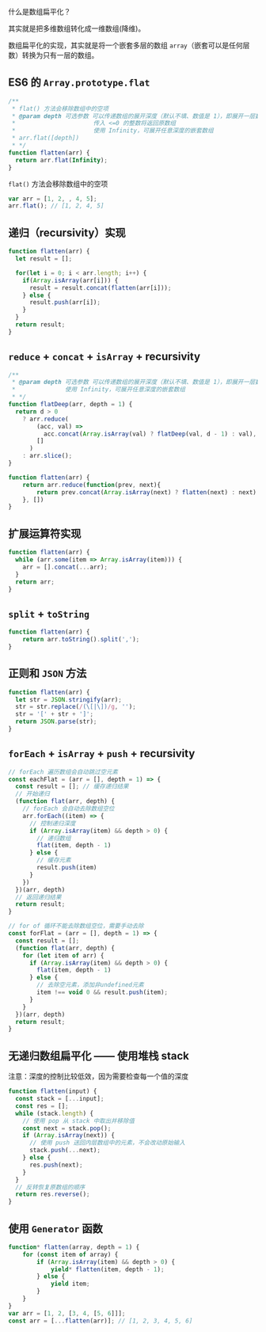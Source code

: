 什么是数组扁平化？

其实就是把多维数组转化成一维数组(降维)。

数组扁平化的实现，其实就是将一个嵌套多层的数组 `array`（嵌套可以是任何层数）转换为只有一层的数组。

## ES6 的 `Array.prototype.flat`

```javaScript
/**
 * flat() 方法会移除数组中的空项
 * @param depth 可选参数 可以传递数组的展开深度（默认不填、数值是 1），即展开一层数组。
 *                      传入 <=0 的整数将返回原数组
 *                      使用 Infinity，可展开任意深度的嵌套数组
 * arr.flat([depth])
 * */
function flatten(arr) {
  return arr.flat(Infinity);
}
```

`flat()` 方法会移除数组中的空项

```javaScript
var arr = [1, 2, , 4, 5];
arr.flat(); // [1, 2, 4, 5]
```

## 递归（recursivity）实现

```javaScript
function flatten(arr) {
  let result = [];

  for(let i = 0; i < arr.length; i++) {
    if(Array.isArray(arr[i])) {
      result = result.concat(flatten(arr[i]));
    } else {
      result.push(arr[i]);
    }
  }
  return result;
}
```

## `reduce` + `concat` + `isArray` + recursivity

```javaScript
/**
 * @param depth 可选参数 可以传递数组的展开深度（默认不填、数值是 1），即展开一层数组。
 *              使用 Infinity，可展开任意深度的嵌套数组
 * */
function flatDeep(arr, depth = 1) {
  return d > 0
    ? arr.reduce(
        (acc, val) =>
          acc.concat(Array.isArray(val) ? flatDeep(val, d - 1) : val),
        []
      )
    : arr.slice();
}

function flatten(arr) {
    return arr.reduce(function(prev, next){
        return prev.concat(Array.isArray(next) ? flatten(next) : next)
    }, [])
}
```

## 扩展运算符实现

```javaScript
function flatten(arr) {
  while (arr.some(item => Array.isArray(item))) {
    arr = [].concat(...arr);
  }
  return arr;
}
```

## `split` + `toString`

```javaScript
function flatten(arr) {
    return arr.toString().split(',');
}
```

## 正则和 `JSON` 方法

```javaScript
function flatten(arr) {
  let str = JSON.stringify(arr);
  str = str.replace(/(\[|\])/g, '');
  str = '[' + str + ']';
  return JSON.parse(str);
}
```

## `forEach` + `isArray` + `push` + recursivity

```javaScript
// forEach 遍历数组会自动跳过空元素
const eachFlat = (arr = [], depth = 1) => {
  const result = []; // 缓存递归结果
  // 开始递归
  (function flat(arr, depth) {
    // forEach 会自动去除数组空位
    arr.forEach((item) => {
      // 控制递归深度
      if (Array.isArray(item) && depth > 0) {
        // 递归数组
        flat(item, depth - 1)
      } else {
        // 缓存元素
        result.push(item)
      }
    })
  })(arr, depth)
  // 返回递归结果
  return result;
}

// for of 循环不能去除数组空位，需要手动去除
const forFlat = (arr = [], depth = 1) => {
  const result = [];
  (function flat(arr, depth) {
    for (let item of arr) {
      if (Array.isArray(item) && depth > 0) {
        flat(item, depth - 1)
      } else {
        // 去除空元素，添加非undefined元素
        item !== void 0 && result.push(item);
      }
    }
  })(arr, depth)
  return result;
}
```

## 无递归数组扁平化 —— 使用堆栈 stack

注意：深度的控制比较低效，因为需要检查每一个值的深度

```javaScript
function flatten(input) {
  const stack = [...input];
  const res = [];
  while (stack.length) {
    // 使用 pop 从 stack 中取出并移除值
    const next = stack.pop();
    if (Array.isArray(next)) {
      // 使用 push 送回内层数组中的元素，不会改动原始输入
      stack.push(...next);
    } else {
      res.push(next);
    }
  }
  // 反转恢复原数组的顺序
  return res.reverse();
}
```

## 使用 `Generator` 函数

```javaScript
function* flatten(array, depth = 1) {
    for (const item of array) {
        if (Array.isArray(item) && depth > 0) {
            yield* flatten(item, depth - 1);
        } else {
            yield item;
        }
    }
}
var arr = [1, 2, [3, 4, [5, 6]]];
const arr = [...flatten(arr)]; // [1, 2, 3, 4, 5, 6]
```
